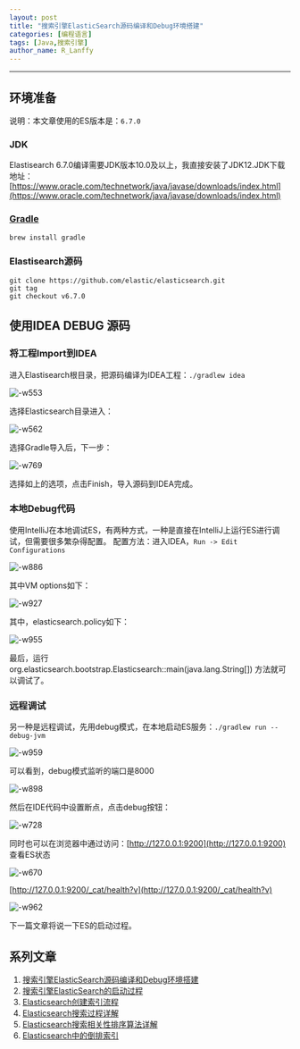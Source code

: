 ```yaml
---
layout: post
title: "搜索引擎ElasticSearch源码编译和Debug环境搭建"
categories: [编程语言]
tags: [Java,搜索引擎]
author_name: R_Lanffy
---
```

---

## 环境准备
说明：本文章使用的ES版本是：``6.7.0``
### JDK

Elastisearch 6.7.0编译需要JDK版本10.0及以上，我直接安装了JDK12.JDK下载地址：[https://www.oracle.com/technetwork/java/javase/downloads/index.html](https://www.oracle.com/technetwork/java/javase/downloads/index.html)

### [Gradle](https://gradle.org/)

``brew install gradle``

### Elastisearch源码

```
git clone https://github.com/elastic/elasticsearch.git
git tag
git checkout v6.7.0
```

## 使用IDEA DEBUG 源码

### 将工程Import到IDEA

进入Elastisearch根目录，把源码编译为IDEA工程：``./gradlew idea``

![-w553](/images/posts/2019/15547293535112.jpg)

选择Elasticsearch目录进入：

![-w562](/images/posts/2019/15547293865629.jpg)

选择Gradle导入后，下一步：

![-w769](/images/posts/2019/15547294233274.jpg)


选择如上的选项，点击Finish，导入源码到IDEA完成。

### 本地Debug代码

使用IntelliJ在本地调试ES，有两种方式，一种是直接在IntelliJ上运行ES进行调试，但需要很多繁杂得配置。
配置方法：进入IDEA，``Run -> Edit Configurations``

![-w886](/images/posts/2019/15547294919385.jpg)

其中VM options如下：

![-w927](/images/posts/2019/15547295079079.jpg)

其中，elasticsearch.policy如下：

![-w955](/images/posts/2019/15547295247177.jpg)

最后，运行org.elasticsearch.bootstrap.Elasticsearch::main(java.lang.String[]) 方法就可以调试了。

### 远程调试

另一种是远程调试，先用debug模式，在本地启动ES服务：``./gradlew run --debug-jvm``

![-w959](/images/posts/2019/15547295567821.jpg)

可以看到，debug模式监听的端口是8000

![-w898](/images/posts/2019/15547295714840.jpg)

然后在IDE代码中设置断点，点击debug按钮：

![-w728](/images/posts/2019/15547295885453.jpg)

同时也可以在浏览器中通过访问：[http://127.0.0.1:9200](http://127.0.0.1:9200) 查看ES状态

![-w670](/images/posts/2019/15547296031162.jpg)

[http://127.0.0.1:9200/_cat/health?v](http://127.0.0.1:9200/_cat/health?v)

![-w962](/images/posts/2019/15547296183839.jpg)

下一篇文章将说一下ES的启动过程。


## 系列文章

1. [搜索引擎ElasticSearch源码编译和Debug环境搭建](https://lanffy.github.io/2019/04/08/Elasticsearch-Compile-Source-And-Debug)
2. [搜索引擎ElasticSearch的启动过程](https://lanffy.github.io/2019/04/09/ElasticSearch-Start-Up-Process)
3. [Elasticsearch创建索引流程](https://lanffy.github.io/2019/04/16/How-Elasticsearch-Create-Index)
4. [Elasticsearch搜索过程详解](https://lanffy.github.io/2019/04/30/ElasticSearch-Search-Process)
5. [Elasticsearch搜索相关性排序算法详解](https://lanffy.github.io/2019/05/08/Elasticsearch-Search-Score-Algorithm)
6. [Elasticsearch中的倒排索引](https://lanffy.github.io/2019/05/10/Inverted-Index-In-Elasticsearch)

